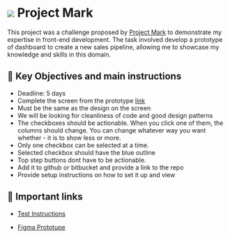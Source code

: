 # <img class="logo-header" src="/logo-min.png" /> Project Mark

This project was a challenge proposed by [Project Mark](https://www.projectmark.com/) to demonstrate my expertise in front-end development. The task involved develop a prototype of dashboard to create a new sales pipeline, allowing me to showcase my knowledge and skills in this domain.

## 🎯 Key Objectives and main instructions

- Deadline: 5 days
- Complete the screen from the prototype [link](https://www.figma.com/proto/asXbI2SHBcpD236mhCoVIN/Untitled?type=design&node-id=1-323&scaling=min-zoom&page-id=0%3A1&starting-point-node-id=1%3A323)
- Must be the same as the design on the screen
- We will be looking for cleanliness of code and good design patterns
- The checkboxes should be actionable. When you click one of them, the columns should change. You can change whatever way you want whether - it is to show less or more.
- Only one checkbox can be selected at a time.
- Selected checkbox should have the blue outline
- Top step buttons dont have to be actionable.
- Add it to github or bitbucket and provide a link to the repo
- Provide setup instructions on how to set it up and view

## 🔑 Important links

- [Test Instructions](https://docs.google.com/document/d/1fP7lkflH0QA6ghPJaV5J-n2axlMY9nNICC0o_SuAwBQ/edit?usp=sharing)

- [Figma Prototupe](https://www.figma.com/proto/asXbI2SHBcpD236mhCoVIN/Untitled?type=design&node-id=1-323&scaling=min-zoom&page-id=0%3A1&starting-point-node-id=1%3A323)

<style>
  .logo-header {
    display: inline-block;
  }
</style>

